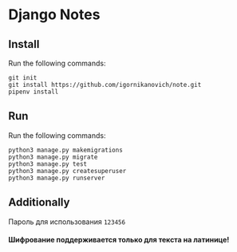 # Django Notes

## Install

Run the following commands:

```
git init
git install https://github.com/igornikanovich/note.git
pipenv install
```

## Run

Run the following commands:
   ```
   python3 manage.py makemigrations
   python3 manage.py migrate
   python3 manage.py test
   python3 manage.py createsuperuser
   python3 manage.py runserver
   ```

## Additionally

Пароль для использования ```123456```
#### Шифрование поддерживается только для текста на латинице!